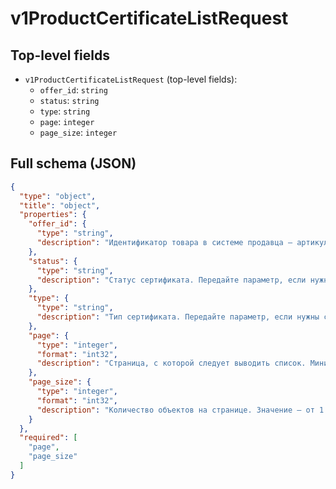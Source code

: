 # v1ProductCertificateListRequest

## Top-level fields
- `v1ProductCertificateListRequest` (top-level fields):
  - `offer_id`: `string`
  - `status`: `string`
  - `type`: `string`
  - `page`: `integer`
  - `page_size`: `integer`

## Full schema (JSON)
```json
{
  "type": "object",
  "title": "object",
  "properties": {
    "offer_id": {
      "type": "string",
      "description": "Идентификатор товара в системе продавца — артикул, привязанный к сертификату. Передайте параметр, если нужны сертификаты, к которым привязаны определённые товары."
    },
    "status": {
      "type": "string",
      "description": "Статус сертификата. Передайте параметр, если нужны сертификаты с определённым статусом."
    },
    "type": {
      "type": "string",
      "description": "Тип сертификата. Передайте параметр, если нужны сертификаты с определённым типом."
    },
    "page": {
      "type": "integer",
      "format": "int32",
      "description": "Страница, с которой следует выводить список. Минимальное значение — 1."
    },
    "page_size": {
      "type": "integer",
      "format": "int32",
      "description": "Количество объектов на странице. Значение — от 1 до 1000."
    }
  },
  "required": [
    "page",
    "page_size"
  ]
}
```
